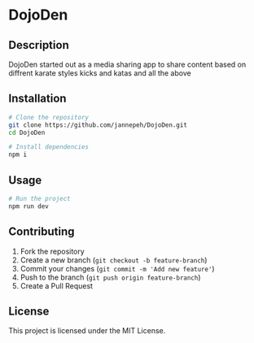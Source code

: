 # DojoDen


## Description
DojoDen started out as a media sharing app to share content based on diffrent karate styles kicks and katas and all the above


## Installation
```sh
# Clone the repository
git clone https://github.com/jannepeh/DojoDen.git
cd DojoDen

# Install dependencies
npm i
```

## Usage
```sh
# Run the project
npm run dev
```

## Contributing
1. Fork the repository
2. Create a new branch (`git checkout -b feature-branch`)
3. Commit your changes (`git commit -m 'Add new feature'`)
4. Push to the branch (`git push origin feature-branch`)
5. Create a Pull Request

## License
This project is licensed under the MIT License.
